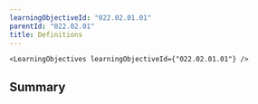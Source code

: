 ```yaml
---
learningObjectiveId: "022.02.01.01"
parentId: "022.02.01"
title: Definitions
---
```


```tsx eval
<LearningObjectives learningObjectiveId={"022.02.01.01"} />
```

## Summary
